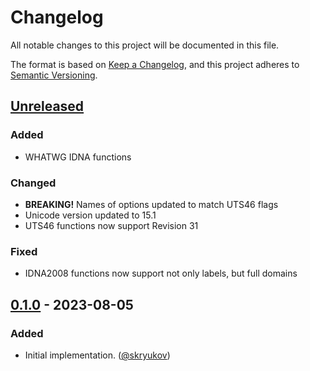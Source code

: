 # Changelog

All notable changes to this project will be documented in this file.

The format is based on [Keep a Changelog],
and this project adheres to [Semantic Versioning].

## [Unreleased]

### Added

- WHATWG IDNA functions

### Changed

- **BREAKING!** Names of options updated to match UTS46 flags
- Unicode version updated to 15.1
- UTS46 functions now support Revision 31

### Fixed

- IDNA2008 functions now support not only labels, but full domains 

## [0.1.0] - 2023-08-05

### Added

- Initial implementation. ([@skryukov])

[@skryukov]: https://github.com/skryukov

[Unreleased]: https://github.com/skryukov/uri-idna/compare/v0.1.0...HEAD
[0.1.0]: https://github.com/skryukov/uri-idna/commits/v0.1.0

[Keep a Changelog]: https://keepachangelog.com/en/1.0.0/
[Semantic Versioning]: https://semver.org/spec/v2.0.0.html

